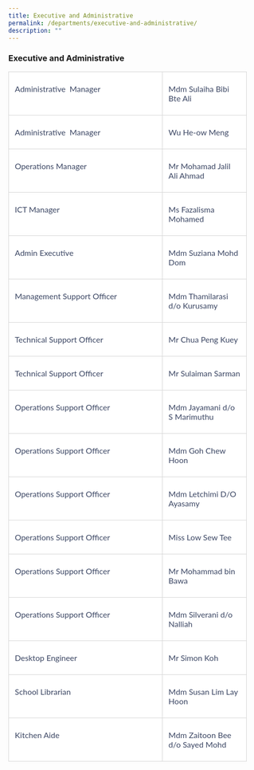 ```yaml
---
title: Executive and Administrative
permalink: /departments/executive-and-administrative/
description: ""
---
```

### **Executive and Administrative**

  

<table class="MsoNormalTable" border="0" cellspacing="0" cellpadding="0" width="95%" style="width:95.0%;background:white;border-collapse:collapse;mso-yfti-tbllook:
 1184;mso-padding-alt:0cm 0cm 0cm 0cm"><tbody><tr style="mso-yfti-irow:0;mso-yfti-firstrow:yes"><td width="64%" valign="top" style="width:64.64%;border:solid #D6D6D6 1.0pt;
  padding:6.0pt 9.0pt 6.0pt 9.0pt"><p class="MsoNormal" style="mso-margin-top-alt:auto;mso-margin-bottom-alt:auto;
  line-height:normal"><span style="font-size:12.0pt;font-family:&quot;Lato&quot;,sans-serif;
  mso-fareast-font-family:&quot;Times New Roman&quot;;mso-bidi-font-family:&quot;Times New Roman&quot;;
  color:#3C4764;mso-font-kerning:0pt;mso-ligatures:none;mso-bidi-language:AR-SA">Administrative &nbsp;Manager</span><span style="font-size:12.0pt;font-family:&quot;Lato&quot;,sans-serif;
  mso-fareast-font-family:&quot;Times New Roman&quot;;mso-bidi-font-family:&quot;Times New Roman&quot;;
  mso-font-kerning:0pt;mso-ligatures:none;mso-bidi-language:AR-SA"></span></p></td><td width="35%" valign="top" style="width:35.36%;border:solid #D6D6D6 1.0pt;
  border-left:none;padding:6.0pt 9.0pt 6.0pt 9.0pt"><p class="MsoNormal" style="mso-margin-top-alt:auto;mso-margin-bottom-alt:auto;
  line-height:normal"><span style="font-size:12.0pt;font-family:&quot;Lato&quot;,sans-serif;
  mso-fareast-font-family:&quot;Times New Roman&quot;;mso-bidi-font-family:&quot;Times New Roman&quot;;
  color:#3C4764;mso-font-kerning:0pt;mso-ligatures:none;mso-bidi-language:AR-SA">Mdm Sulaiha Bibi Bte Ali</span><span style="font-size:12.0pt;font-family:&quot;Lato&quot;,sans-serif;
  mso-fareast-font-family:&quot;Times New Roman&quot;;mso-bidi-font-family:&quot;Times New Roman&quot;;
  mso-font-kerning:0pt;mso-ligatures:none;mso-bidi-language:AR-SA"></span></p></td></tr><tr style="mso-yfti-irow:1"><td width="64%" valign="top" style="width:64.64%;border:solid #D6D6D6 1.0pt;
  border-top:none;padding:6.0pt 9.0pt 6.0pt 9.0pt"><p class="MsoNormal" style="mso-margin-top-alt:auto;mso-margin-bottom-alt:auto;
  line-height:normal"><span style="font-size:12.0pt;font-family:&quot;Lato&quot;,sans-serif;
  mso-fareast-font-family:&quot;Times New Roman&quot;;mso-bidi-font-family:&quot;Times New Roman&quot;;
  color:#3C4764;mso-font-kerning:0pt;mso-ligatures:none;mso-bidi-language:AR-SA">Administrative &nbsp;Manager</span><span style="font-size:12.0pt;font-family:&quot;Lato&quot;,sans-serif;
  mso-fareast-font-family:&quot;Times New Roman&quot;;mso-bidi-font-family:&quot;Times New Roman&quot;;
  mso-font-kerning:0pt;mso-ligatures:none;mso-bidi-language:AR-SA"></span></p></td><td width="35%" valign="top" style="width:35.36%;border-top:none;border-left:
  none;border-bottom:solid #D6D6D6 1.0pt;border-right:solid #D6D6D6 1.0pt;
  padding:6.0pt 9.0pt 6.0pt 9.0pt"><p class="MsoNormal" style="mso-margin-top-alt:auto;mso-margin-bottom-alt:auto;
  line-height:normal"><span style="font-size:12.0pt;font-family:&quot;Lato&quot;,sans-serif;
  mso-fareast-font-family:&quot;Times New Roman&quot;;mso-bidi-font-family:&quot;Times New Roman&quot;;
  color:#3C4764;mso-font-kerning:0pt;mso-ligatures:none;mso-bidi-language:AR-SA">Wu He-ow Meng</span><span style="font-size:12.0pt;font-family:&quot;Lato&quot;,sans-serif;
  mso-fareast-font-family:&quot;Times New Roman&quot;;mso-bidi-font-family:&quot;Times New Roman&quot;;
  mso-font-kerning:0pt;mso-ligatures:none;mso-bidi-language:AR-SA"></span></p></td></tr><tr style="mso-yfti-irow:2"><td width="64%" valign="top" style="width:64.64%;border:solid #D6D6D6 1.0pt;
  border-top:none;padding:6.0pt 9.0pt 6.0pt 9.0pt"><p class="MsoNormal" style="mso-margin-top-alt:auto;mso-margin-bottom-alt:auto;
  line-height:normal"><span style="font-size:12.0pt;font-family:&quot;Lato&quot;,sans-serif;
  mso-fareast-font-family:&quot;Times New Roman&quot;;mso-bidi-font-family:&quot;Times New Roman&quot;;
  color:#3C4764;mso-font-kerning:0pt;mso-ligatures:none;mso-bidi-language:AR-SA">Operations Manager</span><span style="font-size:12.0pt;font-family:&quot;Lato&quot;,sans-serif;
  mso-fareast-font-family:&quot;Times New Roman&quot;;mso-bidi-font-family:&quot;Times New Roman&quot;;
  mso-font-kerning:0pt;mso-ligatures:none;mso-bidi-language:AR-SA"></span></p></td><td width="35%" valign="top" style="width:35.36%;border-top:none;border-left:
  none;border-bottom:solid #D6D6D6 1.0pt;border-right:solid #D6D6D6 1.0pt;
  padding:6.0pt 9.0pt 6.0pt 9.0pt"><p class="MsoNormal" style="mso-margin-top-alt:auto;mso-margin-bottom-alt:auto;
  line-height:normal"><span style="font-size:12.0pt;font-family:&quot;Lato&quot;,sans-serif;
  mso-fareast-font-family:&quot;Times New Roman&quot;;mso-bidi-font-family:&quot;Times New Roman&quot;;
  color:#3C4764;mso-font-kerning:0pt;mso-ligatures:none;mso-bidi-language:AR-SA">Mr Mohamad Jalil Ali Ahmad</span><span style="font-size:12.0pt;font-family:&quot;Lato&quot;,sans-serif;
  mso-fareast-font-family:&quot;Times New Roman&quot;;mso-bidi-font-family:&quot;Times New Roman&quot;;
  mso-font-kerning:0pt;mso-ligatures:none;mso-bidi-language:AR-SA"></span></p></td></tr><tr style="mso-yfti-irow:3"><td width="64%" valign="top" style="width:64.64%;border:solid #D6D6D6 1.0pt;
  border-top:none;padding:6.0pt 9.0pt 6.0pt 9.0pt"><p class="MsoNormal" style="mso-margin-top-alt:auto;mso-margin-bottom-alt:auto;
  line-height:normal"><span style="font-size:12.0pt;font-family:&quot;Lato&quot;,sans-serif;
  mso-fareast-font-family:&quot;Times New Roman&quot;;mso-bidi-font-family:&quot;Times New Roman&quot;;
  color:#3C4764;mso-font-kerning:0pt;mso-ligatures:none;mso-bidi-language:AR-SA">ICT Manager</span><span style="font-size:12.0pt;font-family:&quot;Lato&quot;,sans-serif;
  mso-fareast-font-family:&quot;Times New Roman&quot;;mso-bidi-font-family:&quot;Times New Roman&quot;;
  mso-font-kerning:0pt;mso-ligatures:none;mso-bidi-language:AR-SA"></span></p></td><td width="35%" valign="top" style="width:35.36%;border-top:none;border-left:
  none;border-bottom:solid #D6D6D6 1.0pt;border-right:solid #D6D6D6 1.0pt;
  padding:6.0pt 9.0pt 6.0pt 9.0pt"><p class="MsoNormal" style="mso-margin-top-alt:auto;mso-margin-bottom-alt:auto;
  line-height:normal"><span style="font-size:12.0pt;font-family:&quot;Lato&quot;,sans-serif;
  mso-fareast-font-family:&quot;Times New Roman&quot;;mso-bidi-font-family:&quot;Times New Roman&quot;;
  color:#3C4764;mso-font-kerning:0pt;mso-ligatures:none;mso-bidi-language:AR-SA">Ms Fazalisma Mohamed</span><span style="font-size:12.0pt;font-family:&quot;Lato&quot;,sans-serif;
  mso-fareast-font-family:&quot;Times New Roman&quot;;mso-bidi-font-family:&quot;Times New Roman&quot;;
  mso-font-kerning:0pt;mso-ligatures:none;mso-bidi-language:AR-SA"></span></p></td></tr><tr style="mso-yfti-irow:4"><td width="64%" valign="top" style="width:64.64%;border:solid #D6D6D6 1.0pt;
  border-top:none;padding:6.0pt 9.0pt 6.0pt 9.0pt"><p class="MsoNormal" style="mso-margin-top-alt:auto;mso-margin-bottom-alt:auto;
  line-height:normal"><span style="font-size:12.0pt;font-family:&quot;Lato&quot;,sans-serif;
  mso-fareast-font-family:&quot;Times New Roman&quot;;mso-bidi-font-family:&quot;Times New Roman&quot;;
  color:#3C4764;mso-font-kerning:0pt;mso-ligatures:none;mso-bidi-language:AR-SA">Admin Executive</span><span style="font-size:12.0pt;font-family:&quot;Lato&quot;,sans-serif;
  mso-fareast-font-family:&quot;Times New Roman&quot;;mso-bidi-font-family:&quot;Times New Roman&quot;;
  mso-font-kerning:0pt;mso-ligatures:none;mso-bidi-language:AR-SA"></span></p></td><td width="35%" valign="top" style="width:35.36%;border-top:none;border-left:
  none;border-bottom:solid #D6D6D6 1.0pt;border-right:solid #D6D6D6 1.0pt;
  padding:6.0pt 9.0pt 6.0pt 9.0pt"><p class="MsoNormal" style="mso-margin-top-alt:auto;mso-margin-bottom-alt:auto;
  line-height:normal"><span style="font-size:12.0pt;font-family:&quot;Lato&quot;,sans-serif;
  mso-fareast-font-family:&quot;Times New Roman&quot;;mso-bidi-font-family:&quot;Times New Roman&quot;;
  color:#3C4764;mso-font-kerning:0pt;mso-ligatures:none;mso-bidi-language:AR-SA">Mdm Suziana Mohd Dom</span><span style="font-size:12.0pt;font-family:&quot;Lato&quot;,sans-serif;
  mso-fareast-font-family:&quot;Times New Roman&quot;;mso-bidi-font-family:&quot;Times New Roman&quot;;
  mso-font-kerning:0pt;mso-ligatures:none;mso-bidi-language:AR-SA"></span></p></td></tr><tr style="mso-yfti-irow:5"><td width="64%" valign="top" style="width:64.64%;border:solid #D6D6D6 1.0pt;
  border-top:none;padding:6.0pt 9.0pt 6.0pt 9.0pt"><p class="MsoNormal" style="mso-margin-top-alt:auto;mso-margin-bottom-alt:auto;
  line-height:normal"><span style="font-size:12.0pt;font-family:&quot;Lato&quot;,sans-serif;
  mso-fareast-font-family:&quot;Times New Roman&quot;;mso-bidi-font-family:&quot;Times New Roman&quot;;
  color:#3C4764;mso-font-kerning:0pt;mso-ligatures:none;mso-bidi-language:AR-SA">Management Support Officer</span><span style="font-size:12.0pt;font-family:&quot;Lato&quot;,sans-serif;
  mso-fareast-font-family:&quot;Times New Roman&quot;;mso-bidi-font-family:&quot;Times New Roman&quot;;
  mso-font-kerning:0pt;mso-ligatures:none;mso-bidi-language:AR-SA"></span></p></td><td width="35%" valign="top" style="width:35.36%;border-top:none;border-left:
  none;border-bottom:solid #D6D6D6 1.0pt;border-right:solid #D6D6D6 1.0pt;
  padding:6.0pt 9.0pt 6.0pt 9.0pt"><p class="MsoNormal" style="mso-margin-top-alt:auto;mso-margin-bottom-alt:auto;
  line-height:normal"><span style="font-size:12.0pt;font-family:&quot;Lato&quot;,sans-serif;
  mso-fareast-font-family:&quot;Times New Roman&quot;;mso-bidi-font-family:&quot;Times New Roman&quot;;
  color:#3C4764;mso-font-kerning:0pt;mso-ligatures:none;mso-bidi-language:AR-SA">Mdm Thamilarasi d/o Kurusamy</span><span style="font-size:12.0pt;font-family:
  &quot;Lato&quot;,sans-serif;mso-fareast-font-family:&quot;Times New Roman&quot;;mso-bidi-font-family:
  &quot;Times New Roman&quot;;mso-font-kerning:0pt;mso-ligatures:none;mso-bidi-language:
  AR-SA"></span></p></td></tr><tr style="mso-yfti-irow:6"><td width="64%" valign="top" style="width:64.64%;border:solid #D6D6D6 1.0pt;
  border-top:none;padding:6.0pt 9.0pt 6.0pt 9.0pt"><p class="MsoNormal" style="mso-margin-top-alt:auto;mso-margin-bottom-alt:auto;
  line-height:normal"><span style="font-size:12.0pt;font-family:&quot;Lato&quot;,sans-serif;
  mso-fareast-font-family:&quot;Times New Roman&quot;;mso-bidi-font-family:&quot;Times New Roman&quot;;
  color:#3C4764;mso-font-kerning:0pt;mso-ligatures:none;mso-bidi-language:AR-SA">Technical Support Officer</span><span style="font-size:12.0pt;font-family:&quot;Lato&quot;,sans-serif;
  mso-fareast-font-family:&quot;Times New Roman&quot;;mso-bidi-font-family:&quot;Times New Roman&quot;;
  mso-font-kerning:0pt;mso-ligatures:none;mso-bidi-language:AR-SA"></span></p></td><td width="35%" valign="top" style="width:35.36%;border-top:none;border-left:
  none;border-bottom:solid #D6D6D6 1.0pt;border-right:solid #D6D6D6 1.0pt;
  padding:6.0pt 9.0pt 6.0pt 9.0pt"><p class="MsoNormal" style="mso-margin-top-alt:auto;mso-margin-bottom-alt:auto;
  line-height:normal"><span style="font-size:12.0pt;font-family:&quot;Lato&quot;,sans-serif;
  mso-fareast-font-family:&quot;Times New Roman&quot;;mso-bidi-font-family:&quot;Times New Roman&quot;;
  color:#3C4764;mso-font-kerning:0pt;mso-ligatures:none;mso-bidi-language:AR-SA">Mr Chua Peng Kuey</span><span style="font-size:12.0pt;font-family:&quot;Lato&quot;,sans-serif;
  mso-fareast-font-family:&quot;Times New Roman&quot;;mso-bidi-font-family:&quot;Times New Roman&quot;;
  mso-font-kerning:0pt;mso-ligatures:none;mso-bidi-language:AR-SA"></span></p></td></tr><tr style="mso-yfti-irow:7"><td width="64%" valign="top" style="width:64.64%;border:solid #D6D6D6 1.0pt;
  border-top:none;padding:6.0pt 9.0pt 6.0pt 9.0pt"><p class="MsoNormal" style="mso-margin-top-alt:auto;mso-margin-bottom-alt:auto;
  line-height:normal"><span style="font-size:12.0pt;font-family:&quot;Lato&quot;,sans-serif;
  mso-fareast-font-family:&quot;Times New Roman&quot;;mso-bidi-font-family:&quot;Times New Roman&quot;;
  color:#3C4764;mso-font-kerning:0pt;mso-ligatures:none;mso-bidi-language:AR-SA">Technical Support Officer</span><span style="font-size:12.0pt;font-family:&quot;Lato&quot;,sans-serif;
  mso-fareast-font-family:&quot;Times New Roman&quot;;mso-bidi-font-family:&quot;Times New Roman&quot;;
  mso-font-kerning:0pt;mso-ligatures:none;mso-bidi-language:AR-SA"></span></p></td><td width="35%" valign="top" style="width:35.36%;border-top:none;border-left:
  none;border-bottom:solid #D6D6D6 1.0pt;border-right:solid #D6D6D6 1.0pt;
  padding:6.0pt 9.0pt 6.0pt 9.0pt"><p class="MsoNormal" style="mso-margin-top-alt:auto;mso-margin-bottom-alt:auto;
  line-height:normal"><span style="font-size:12.0pt;font-family:&quot;Lato&quot;,sans-serif;
  mso-fareast-font-family:&quot;Times New Roman&quot;;mso-bidi-font-family:&quot;Times New Roman&quot;;
  color:#3C4764;mso-font-kerning:0pt;mso-ligatures:none;mso-bidi-language:AR-SA">Mr Sulaiman Sarman</span><span style="font-size:12.0pt;font-family:&quot;Lato&quot;,sans-serif;
  mso-fareast-font-family:&quot;Times New Roman&quot;;mso-bidi-font-family:&quot;Times New Roman&quot;;
  mso-font-kerning:0pt;mso-ligatures:none;mso-bidi-language:AR-SA"></span></p></td></tr><tr style="mso-yfti-irow:8"><td width="64%" valign="top" style="width:64.64%;border:solid #D6D6D6 1.0pt;
  border-top:none;padding:6.0pt 9.0pt 6.0pt 9.0pt"><p class="MsoNormal" style="mso-margin-top-alt:auto;mso-margin-bottom-alt:auto;
  line-height:normal"><span style="font-size:12.0pt;font-family:&quot;Lato&quot;,sans-serif;
  mso-fareast-font-family:&quot;Times New Roman&quot;;mso-bidi-font-family:&quot;Times New Roman&quot;;
  color:#3C4764;mso-font-kerning:0pt;mso-ligatures:none;mso-bidi-language:AR-SA">Operations Support Officer</span><span style="font-size:12.0pt;font-family:&quot;Lato&quot;,sans-serif;
  mso-fareast-font-family:&quot;Times New Roman&quot;;mso-bidi-font-family:&quot;Times New Roman&quot;;
  mso-font-kerning:0pt;mso-ligatures:none;mso-bidi-language:AR-SA"></span></p></td><td width="35%" valign="top" style="width:35.36%;border-top:none;border-left:
  none;border-bottom:solid #D6D6D6 1.0pt;border-right:solid #D6D6D6 1.0pt;
  padding:6.0pt 9.0pt 6.0pt 9.0pt"><p class="MsoNormal" style="mso-margin-top-alt:auto;mso-margin-bottom-alt:auto;
  line-height:normal"><span style="font-size:12.0pt;font-family:&quot;Lato&quot;,sans-serif;
  mso-fareast-font-family:&quot;Times New Roman&quot;;mso-bidi-font-family:&quot;Times New Roman&quot;;
  color:#3C4764;mso-font-kerning:0pt;mso-ligatures:none;mso-bidi-language:AR-SA">Mdm Jayamani d/o S Marimuthu</span><span style="font-size:12.0pt;font-family:
  &quot;Lato&quot;,sans-serif;mso-fareast-font-family:&quot;Times New Roman&quot;;mso-bidi-font-family:
  &quot;Times New Roman&quot;;mso-font-kerning:0pt;mso-ligatures:none;mso-bidi-language:
  AR-SA"></span></p></td></tr><tr style="mso-yfti-irow:9"><td width="64%" valign="top" style="width:64.64%;border:solid #D6D6D6 1.0pt;
  border-top:none;padding:6.0pt 9.0pt 6.0pt 9.0pt"><p class="MsoNormal" style="mso-margin-top-alt:auto;mso-margin-bottom-alt:auto;
  line-height:normal"><span style="font-size:12.0pt;font-family:&quot;Lato&quot;,sans-serif;
  mso-fareast-font-family:&quot;Times New Roman&quot;;mso-bidi-font-family:&quot;Times New Roman&quot;;
  color:#3C4764;mso-font-kerning:0pt;mso-ligatures:none;mso-bidi-language:AR-SA">Operations Support Officer</span><span style="font-size:12.0pt;font-family:&quot;Lato&quot;,sans-serif;
  mso-fareast-font-family:&quot;Times New Roman&quot;;mso-bidi-font-family:&quot;Times New Roman&quot;;
  mso-font-kerning:0pt;mso-ligatures:none;mso-bidi-language:AR-SA"></span></p></td><td width="35%" valign="top" style="width:35.36%;border-top:none;border-left:
  none;border-bottom:solid #D6D6D6 1.0pt;border-right:solid #D6D6D6 1.0pt;
  padding:6.0pt 9.0pt 6.0pt 9.0pt"><p class="MsoNormal" style="mso-margin-top-alt:auto;mso-margin-bottom-alt:auto;
  line-height:normal"><span style="font-size:12.0pt;font-family:&quot;Lato&quot;,sans-serif;
  mso-fareast-font-family:&quot;Times New Roman&quot;;mso-bidi-font-family:&quot;Times New Roman&quot;;
  color:#3C4764;mso-font-kerning:0pt;mso-ligatures:none;mso-bidi-language:AR-SA">Mdm Goh Chew Hoon</span><span style="font-size:12.0pt;font-family:&quot;Lato&quot;,sans-serif;
  mso-fareast-font-family:&quot;Times New Roman&quot;;mso-bidi-font-family:&quot;Times New Roman&quot;;
  mso-font-kerning:0pt;mso-ligatures:none;mso-bidi-language:AR-SA"></span></p></td></tr><tr style="mso-yfti-irow:10"><td width="64%" valign="top" style="width:64.64%;border:solid #D6D6D6 1.0pt;
  border-top:none;padding:6.0pt 9.0pt 6.0pt 9.0pt"><p class="MsoNormal" style="mso-margin-top-alt:auto;mso-margin-bottom-alt:auto;
  line-height:normal"><span style="font-size:12.0pt;font-family:&quot;Lato&quot;,sans-serif;
  mso-fareast-font-family:&quot;Times New Roman&quot;;mso-bidi-font-family:&quot;Times New Roman&quot;;
  color:#3C4764;mso-font-kerning:0pt;mso-ligatures:none;mso-bidi-language:AR-SA">Operations Support Officer</span><span style="font-size:12.0pt;font-family:&quot;Lato&quot;,sans-serif;
  mso-fareast-font-family:&quot;Times New Roman&quot;;mso-bidi-font-family:&quot;Times New Roman&quot;;
  mso-font-kerning:0pt;mso-ligatures:none;mso-bidi-language:AR-SA"></span></p></td><td width="35%" valign="top" style="width:35.36%;border-top:none;border-left:
  none;border-bottom:solid #D6D6D6 1.0pt;border-right:solid #D6D6D6 1.0pt;
  padding:6.0pt 9.0pt 6.0pt 9.0pt"><p class="MsoNormal" style="mso-margin-top-alt:auto;mso-margin-bottom-alt:auto;
  line-height:normal"><span style="font-size:12.0pt;font-family:&quot;Lato&quot;,sans-serif;
  mso-fareast-font-family:&quot;Times New Roman&quot;;mso-bidi-font-family:&quot;Times New Roman&quot;;
  color:#3C4764;mso-font-kerning:0pt;mso-ligatures:none;mso-bidi-language:AR-SA">Mdm Letchimi D/O Ayasamy</span><span style="font-size:12.0pt;font-family:&quot;Lato&quot;,sans-serif;
  mso-fareast-font-family:&quot;Times New Roman&quot;;mso-bidi-font-family:&quot;Times New Roman&quot;;
  mso-font-kerning:0pt;mso-ligatures:none;mso-bidi-language:AR-SA"></span></p></td></tr><tr style="mso-yfti-irow:11"><td width="64%" valign="top" style="width:64.64%;border:solid #D6D6D6 1.0pt;
  border-top:none;padding:6.0pt 9.0pt 6.0pt 9.0pt"><p class="MsoNormal" style="mso-margin-top-alt:auto;mso-margin-bottom-alt:auto;
  line-height:normal"><span style="font-size:12.0pt;font-family:&quot;Lato&quot;,sans-serif;
  mso-fareast-font-family:&quot;Times New Roman&quot;;mso-bidi-font-family:&quot;Times New Roman&quot;;
  color:#3C4764;mso-font-kerning:0pt;mso-ligatures:none;mso-bidi-language:AR-SA">Operations Support Officer</span><span style="font-size:12.0pt;font-family:&quot;Lato&quot;,sans-serif;
  mso-fareast-font-family:&quot;Times New Roman&quot;;mso-bidi-font-family:&quot;Times New Roman&quot;;
  mso-font-kerning:0pt;mso-ligatures:none;mso-bidi-language:AR-SA"></span></p></td><td width="35%" valign="top" style="width:35.36%;border-top:none;border-left:
  none;border-bottom:solid #D6D6D6 1.0pt;border-right:solid #D6D6D6 1.0pt;
  padding:6.0pt 9.0pt 6.0pt 9.0pt"><p class="MsoNormal" style="mso-margin-top-alt:auto;mso-margin-bottom-alt:auto;
  line-height:normal"><span style="font-size:12.0pt;font-family:&quot;Lato&quot;,sans-serif;
  mso-fareast-font-family:&quot;Times New Roman&quot;;mso-bidi-font-family:&quot;Times New Roman&quot;;
  color:#3C4764;mso-font-kerning:0pt;mso-ligatures:none;mso-bidi-language:AR-SA">Miss Low Sew Tee</span><span style="font-size:12.0pt;font-family:&quot;Lato&quot;,sans-serif;
  mso-fareast-font-family:&quot;Times New Roman&quot;;mso-bidi-font-family:&quot;Times New Roman&quot;;
  mso-font-kerning:0pt;mso-ligatures:none;mso-bidi-language:AR-SA"></span></p></td></tr><tr style="mso-yfti-irow:12"><td width="64%" valign="top" style="width:64.64%;border:solid #D6D6D6 1.0pt;
  border-top:none;padding:6.0pt 9.0pt 6.0pt 9.0pt"><p class="MsoNormal" style="mso-margin-top-alt:auto;mso-margin-bottom-alt:auto;
  line-height:normal"><span style="font-size:12.0pt;font-family:&quot;Lato&quot;,sans-serif;
  mso-fareast-font-family:&quot;Times New Roman&quot;;mso-bidi-font-family:&quot;Times New Roman&quot;;
  color:#3C4764;mso-font-kerning:0pt;mso-ligatures:none;mso-bidi-language:AR-SA">Operations Support Officer</span><span style="font-size:12.0pt;font-family:&quot;Lato&quot;,sans-serif;
  mso-fareast-font-family:&quot;Times New Roman&quot;;mso-bidi-font-family:&quot;Times New Roman&quot;;
  mso-font-kerning:0pt;mso-ligatures:none;mso-bidi-language:AR-SA"></span></p></td><td width="35%" valign="top" style="width:35.36%;border-top:none;border-left:
  none;border-bottom:solid #D6D6D6 1.0pt;border-right:solid #D6D6D6 1.0pt;
  padding:6.0pt 9.0pt 6.0pt 9.0pt"><p class="MsoNormal" style="mso-margin-top-alt:auto;mso-margin-bottom-alt:auto;
  line-height:normal"><span style="font-size:12.0pt;font-family:&quot;Lato&quot;,sans-serif;
  mso-fareast-font-family:&quot;Times New Roman&quot;;mso-bidi-font-family:&quot;Times New Roman&quot;;
  color:#3C4764;mso-font-kerning:0pt;mso-ligatures:none;mso-bidi-language:AR-SA">Mr Mohammad bin Bawa</span><span style="font-size:12.0pt;font-family:&quot;Lato&quot;,sans-serif;
  mso-fareast-font-family:&quot;Times New Roman&quot;;mso-bidi-font-family:&quot;Times New Roman&quot;;
  mso-font-kerning:0pt;mso-ligatures:none;mso-bidi-language:AR-SA"></span></p></td></tr><tr style="mso-yfti-irow:13"><td width="64%" valign="top" style="width:64.64%;border:solid #D6D6D6 1.0pt;
  border-top:none;padding:6.0pt 9.0pt 6.0pt 9.0pt"><p class="MsoNormal" style="mso-margin-top-alt:auto;mso-margin-bottom-alt:auto;
  line-height:normal"><span style="font-size:12.0pt;font-family:&quot;Lato&quot;,sans-serif;
  mso-fareast-font-family:&quot;Times New Roman&quot;;mso-bidi-font-family:&quot;Times New Roman&quot;;
  color:#3C4764;mso-font-kerning:0pt;mso-ligatures:none;mso-bidi-language:AR-SA">Operations Support Officer</span><span style="font-size:12.0pt;font-family:&quot;Lato&quot;,sans-serif;
  mso-fareast-font-family:&quot;Times New Roman&quot;;mso-bidi-font-family:&quot;Times New Roman&quot;;
  mso-font-kerning:0pt;mso-ligatures:none;mso-bidi-language:AR-SA"></span></p></td><td width="35%" valign="top" style="width:35.36%;border-top:none;border-left:
  none;border-bottom:solid #D6D6D6 1.0pt;border-right:solid #D6D6D6 1.0pt;
  padding:6.0pt 9.0pt 6.0pt 9.0pt"><p class="MsoNormal" style="mso-margin-top-alt:auto;mso-margin-bottom-alt:auto;
  line-height:normal"><span style="font-size:12.0pt;font-family:&quot;Lato&quot;,sans-serif;
  mso-fareast-font-family:&quot;Times New Roman&quot;;mso-bidi-font-family:&quot;Times New Roman&quot;;
  color:#3C4764;mso-font-kerning:0pt;mso-ligatures:none;mso-bidi-language:AR-SA">Mdm Silverani d/o Nalliah</span><span style="font-size:12.0pt;font-family:&quot;Lato&quot;,sans-serif;
  mso-fareast-font-family:&quot;Times New Roman&quot;;mso-bidi-font-family:&quot;Times New Roman&quot;;
  mso-font-kerning:0pt;mso-ligatures:none;mso-bidi-language:AR-SA"></span></p></td></tr><tr style="mso-yfti-irow:14"><td width="64%" valign="top" style="width:64.64%;border:solid #D6D6D6 1.0pt;
  border-top:none;padding:6.0pt 9.0pt 6.0pt 9.0pt"><p class="MsoNormal" style="mso-margin-top-alt:auto;mso-margin-bottom-alt:auto;
  line-height:normal"><span style="font-size:12.0pt;font-family:&quot;Lato&quot;,sans-serif;
  mso-fareast-font-family:&quot;Times New Roman&quot;;mso-bidi-font-family:&quot;Times New Roman&quot;;
  color:#3C4764;mso-font-kerning:0pt;mso-ligatures:none;mso-bidi-language:AR-SA">Desktop Engineer</span><span style="font-size:12.0pt;font-family:&quot;Lato&quot;,sans-serif;
  mso-fareast-font-family:&quot;Times New Roman&quot;;mso-bidi-font-family:&quot;Times New Roman&quot;;
  mso-font-kerning:0pt;mso-ligatures:none;mso-bidi-language:AR-SA"></span></p></td><td width="35%" valign="top" style="width:35.36%;border-top:none;border-left:
  none;border-bottom:solid #D6D6D6 1.0pt;border-right:solid #D6D6D6 1.0pt;
  padding:6.0pt 9.0pt 6.0pt 9.0pt"><p class="MsoNormal" style="mso-margin-top-alt:auto;mso-margin-bottom-alt:auto;
  line-height:normal"><span style="font-size:12.0pt;font-family:&quot;Lato&quot;,sans-serif;
  mso-fareast-font-family:&quot;Times New Roman&quot;;mso-bidi-font-family:&quot;Times New Roman&quot;;
  color:#3C4764;mso-font-kerning:0pt;mso-ligatures:none;mso-bidi-language:AR-SA">Mr Simon Koh</span><span style="font-size:12.0pt;font-family:&quot;Lato&quot;,sans-serif;
  mso-fareast-font-family:&quot;Times New Roman&quot;;mso-bidi-font-family:&quot;Times New Roman&quot;;
  mso-font-kerning:0pt;mso-ligatures:none;mso-bidi-language:AR-SA"></span></p></td></tr><tr style="mso-yfti-irow:15"><td width="64%" valign="top" style="width:64.64%;border:solid #D6D6D6 1.0pt;
  border-top:none;padding:6.0pt 9.0pt 6.0pt 9.0pt"><p class="MsoNormal" style="mso-margin-top-alt:auto;mso-margin-bottom-alt:auto;
  line-height:normal"><span style="font-size:12.0pt;font-family:&quot;Lato&quot;,sans-serif;
  mso-fareast-font-family:&quot;Times New Roman&quot;;mso-bidi-font-family:&quot;Times New Roman&quot;;
  color:#3C4764;mso-font-kerning:0pt;mso-ligatures:none;mso-bidi-language:AR-SA">School Librarian</span><span style="font-size:12.0pt;font-family:&quot;Lato&quot;,sans-serif;
  mso-fareast-font-family:&quot;Times New Roman&quot;;mso-bidi-font-family:&quot;Times New Roman&quot;;
  mso-font-kerning:0pt;mso-ligatures:none;mso-bidi-language:AR-SA"></span></p></td><td width="35%" valign="top" style="width:35.36%;border-top:none;border-left:
  none;border-bottom:solid #D6D6D6 1.0pt;border-right:solid #D6D6D6 1.0pt;
  padding:6.0pt 9.0pt 6.0pt 9.0pt"><p class="MsoNormal" style="mso-margin-top-alt:auto;mso-margin-bottom-alt:auto;
  line-height:normal"><span style="font-size:12.0pt;font-family:&quot;Lato&quot;,sans-serif;
  mso-fareast-font-family:&quot;Times New Roman&quot;;mso-bidi-font-family:&quot;Times New Roman&quot;;
  color:#3C4764;mso-font-kerning:0pt;mso-ligatures:none;mso-bidi-language:AR-SA">Mdm Susan Lim Lay Hoon</span><span style="font-size:12.0pt;font-family:&quot;Lato&quot;,sans-serif;
  mso-fareast-font-family:&quot;Times New Roman&quot;;mso-bidi-font-family:&quot;Times New Roman&quot;;
  mso-font-kerning:0pt;mso-ligatures:none;mso-bidi-language:AR-SA"></span></p></td></tr><tr style="mso-yfti-irow:16;mso-yfti-lastrow:yes"><td width="64%" valign="top" style="width:64.64%;border:solid #D6D6D6 1.0pt;
  border-top:none;padding:6.0pt 9.0pt 6.0pt 9.0pt"><p class="MsoNormal" style="mso-margin-top-alt:auto;mso-margin-bottom-alt:auto;
  line-height:normal"><span style="font-size:12.0pt;font-family:&quot;Lato&quot;,sans-serif;
  mso-fareast-font-family:&quot;Times New Roman&quot;;mso-bidi-font-family:&quot;Times New Roman&quot;;
  color:#3C4764;mso-font-kerning:0pt;mso-ligatures:none;mso-bidi-language:AR-SA">Kitchen Aide</span><span style="font-size:12.0pt;font-family:&quot;Lato&quot;,sans-serif;
  mso-fareast-font-family:&quot;Times New Roman&quot;;mso-bidi-font-family:&quot;Times New Roman&quot;;
  mso-font-kerning:0pt;mso-ligatures:none;mso-bidi-language:AR-SA"></span></p></td><td width="35%" valign="top" style="width:35.36%;border-top:none;border-left:
  none;border-bottom:solid #D6D6D6 1.0pt;border-right:solid #D6D6D6 1.0pt;
  padding:6.0pt 9.0pt 6.0pt 9.0pt"><p class="MsoNormal" style="mso-margin-top-alt:auto;mso-margin-bottom-alt:auto;
  line-height:normal"><span style="font-size:12.0pt;font-family:&quot;Lato&quot;,sans-serif;
  mso-fareast-font-family:&quot;Times New Roman&quot;;mso-bidi-font-family:&quot;Times New Roman&quot;;
  color:#3C4764;mso-font-kerning:0pt;mso-ligatures:none;mso-bidi-language:AR-SA">Mdm Zaitoon Bee d/o Sayed Mohd</span><span style="font-size:12.0pt;font-family:
  &quot;Lato&quot;,sans-serif;mso-fareast-font-family:&quot;Times New Roman&quot;;mso-bidi-font-family:
  &quot;Times New Roman&quot;;mso-font-kerning:0pt;mso-ligatures:none;mso-bidi-language:
  AR-SA"></span></p></td></tr></tbody></table>